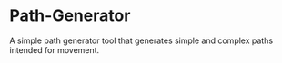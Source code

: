 # Path-Generator
A simple path generator tool that generates simple and complex paths intended for movement.
